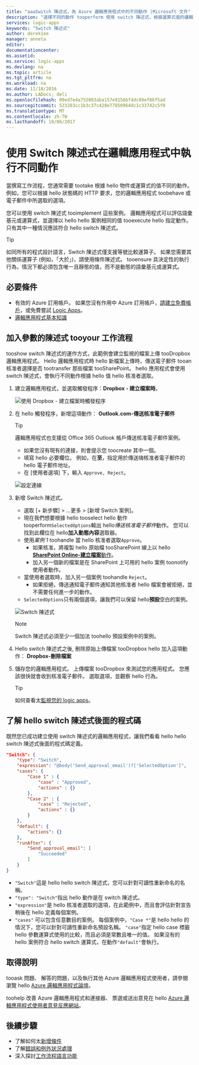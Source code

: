 ```yaml
---
title: "aaaSwitch 陳述式，為 Azure 邏輯應用程式中的不同動作 |Microsoft 文件"
description: "選擇不同的動作 tooperform 使用 switch 陳述式，根據運算式值的邏輯應用程式中"
services: logic-apps
keywords: "Switch 陳述式"
author: derek1ee
manager: anneta
editor: 
documentationcenter: 
ms.assetid: 
ms.service: logic-apps
ms.devlang: na
ms.topic: article
ms.tgt_pltfrm: na
ms.workload: na
ms.date: 11/18/2016
ms.author: LADocs; deli
ms.openlocfilehash: 09ed7e4a752003aba157e9156bf4dc89ef86f5ad
ms.sourcegitcommit: 523283cc1b3c37c428e77850964dc1c33742c5f0
ms.translationtype: MT
ms.contentlocale: zh-TW
ms.lasthandoff: 10/06/2017
---
```

# <a name="perform-different-actions-in-logic-apps-with-a-switch-statement"></a>使用 Switch 陳述式在邏輯應用程式中執行不同動作

當撰寫工作流程，您通常需要 tootake 根據 hello 物件或運算式的值不同的動作。 例如，您可以根據 hello 狀態碼的 HTTP 要求，您的邏輯應用程式 toobehave 或電子郵件中所選取的選項。

您可以使用 switch 陳述式 tooimplement 這些案例。 邏輯應用程式可以評估語彙基元或運算式，並選擇以 hello hello 案例相同的值 tooexecute hello 指定動作。 只有其中一種情況應該符合 hello switch 陳述式。

> [!TIP]
> 如同所有的程式設計語言，Switch 陳述式僅支援等號比較運算子。 如果您需要其他關係運算子 (例如，「大於」)，請使用條件陳述式。
> tooensure 具決定性的執行行為，情況下都必須包含唯一且靜態的值，而不是動態的語彙基元或運算式。

## <a name="prerequisites"></a>必要條件

- 有效的 Azure 訂用帳戶。 如果您沒有作用中 Azure 訂用帳戶，[請建立免費帳戶](https://azure.microsoft.com/free/)，或免費嘗試 [Logic Apps](https://tryappservice.azure.com/)。
- [邏輯應用程式基本知識](logic-apps-what-are-logic-apps.md)

## <a name="add-a-switch-statement-tooyour-workflow"></a>加入參數的陳述式 tooyour 工作流程

tooshow switch 陳述式的運作方式，此範例會建立監視的檔案上傳 tooDropbox 邏輯應用程式。 Hello 邏輯應用程式時 hello 新檔案上傳時，傳送電子郵件 tooan 核准者選擇是否 tootransfer 那些檔案 tooSharePoint。 hello 應用程式會使用 switch 陳述式，會執行不同動作根據 hello 值 hello 核准者選取。

1. 建立邏輯應用程式，並選取觸發程序：**Dropbox - 建立檔案時**。

   ![使用 Dropbox - 建立檔案時觸發程序](./media/logic-apps-switch-case/dropbox-trigger.jpg)

2. 在 hello 觸發程序，新增這項動作： **Outlook.com-傳送核准電子郵件**

   > [!TIP]
   > 邏輯應用程式也支援從 Office 365 Outlook 帳戶傳送核准電子郵件案例。

   - 如果您沒有現有的連接，則會提示您 toocreate 其中一個。
   - 填寫 hello 必要欄位。 例如，在**至**，指定用於傳送嗨核准者電子郵件的 hello 電子郵件地址。
   - 在 [使用者選項] 下，輸入 `Approve, Reject`。

   ![設定連線](./media/logic-apps-switch-case/send-approval-email-action.jpg)

3. 新增 Switch 陳述式。

   - 選取 [+ 新步驟] > ...更多 > [新增 Switch 案例]。 
   - 現在我們想要根據 hello tooselect hello 動作 tooperform`SelectedOptions`輸出 hello*傳送核准電子郵件*動作。 
   您可以找到此欄位在 hello**加入動態內容**選取器。
   - 使用*案例 1* toohandle 當 hello 核准者選取`Approve`。
     - 如果核准，將複製 hello 原始檔 tooSharePoint 線上以 hello [ **SharePoint Online-建立檔案**動作](../connectors/connectors-create-api-sharepointonline.md)。
     - 加入另一個新的檔案是在 SharePoint 上可用的 hello 案例 toonotify 使用者動作。
   - 當使用者選取時，加入另一個案例 toohandle `Reject`。
     - 如果拒絕，傳送通知電子郵件通知其他核准者 hello 檔案會被拒絕，並不需要任何進一步的動作。
   - `SelectedOptions`只有兩個選項，讓我們可以保留 hello**預設**空白的案例。

   ![Switch 陳述式](./media/logic-apps-switch-case/switch.jpg)

   > [!NOTE]
   > Switch 陳述式必須至少一個加法 toohello 預設案例中的案例。

4. Hello switch 陳述式之後, 刪除原始上傳檔案 tooDropbox hello 加入這項動作： **Dropbox-刪除檔案**

5. 儲存您的邏輯應用程式。 上傳檔案 tooDropbox 來測試您的應用程式。 您應該很快就會收到核准電子郵件。 選取選項，並觀察 hello 行為。

   > [!TIP]
   > 如何查看太[監視您的 logic apps](logic-apps-monitor-your-logic-apps.md)。

## <a name="understand-hello-code-behind-switch-statements"></a>了解 hello switch 陳述式後面的程式碼

既然您已成功建立使用 switch 陳述式的邏輯應用程式，讓我們看看 hello hello switch 陳述式後面的程式碼定義。

```json
"Switch": {
    "type": "Switch",
    "expression": "@body('Send_approval_email')?['SelectedOption']",
    "cases": {
        "Case 1" : {
            "case" : "Approved",
            "actions" : {}
        },
        "Case 2" : {
            "case" : "Rejected",
            "actions" : {}
        }
    },
    "default": {
        "actions": {}
    },
    "runAfter": {
        "Send_approval_email": [
            "Succeeded"
        ]
    }
}
```

* `"Switch"`這是 hello hello switch 陳述式，您可以針對可讀性重新命名的名稱。 
* `"type": "Switch"`指出 hello 動作是在 switch 陳述式。 
* `"expression"`是 hello 核准者選取的選項，在此範例中，而且會評估針對宣告稍後在 hello 定義每個案例。 
* `"cases"` 可以包含任意數目的案例。 每個案例中，`"Case *"`是 hello hello 的情況下，您可以針對可讀性重新命名預設名稱。 
`"case"`指定 hello case 標籤 hello 參數運算式使用的比較，而且必須是常數且唯一的值。 如果沒有的 hello 案例符合 hello switch 運算式，在動作`"default"`會執行。

## <a name="get-help"></a>取得說明

tooask 問題、 解答的問題，以及執行其他 Azure 邏輯應用程式使用者，請參閱瀏覽 hello [Azure 邏輯應用程式論壇](https://social.msdn.microsoft.com/Forums/en-US/home?forum=azurelogicapps)。

toohelp 改善 Azure 邏輯應用程式和連接器、 票選或送出意見在 hello [Azure 邏輯應用程式使用者意見反應網站](http://aka.ms/logicapps-wish)。

## <a name="next-steps"></a>後續步驟

- 了解如何太[新增條件](logic-apps-use-logic-app-features.md)
- 了解[錯誤和例外狀況處理](logic-apps-exception-handling.md)
- 深入探討[工作流程語言功能](logic-apps-author-definitions.md)